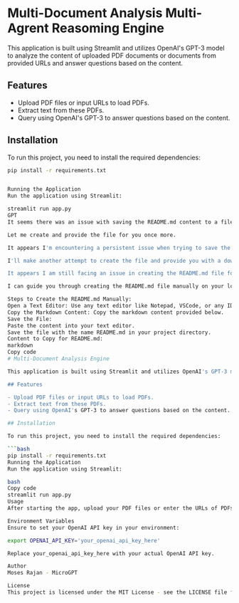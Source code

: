 # Multi-Document Analysis Multi-Agrent Reasoming Engine

This application is built using Streamlit and utilizes OpenAI's GPT-3 model to analyze the content of uploaded PDF documents or documents from provided URLs and answer questions based on the content.

## Features

- Upload PDF files or input URLs to load PDFs.
- Extract text from these PDFs.
- Query using OpenAI's GPT-3 to answer questions based on the content.

## Installation

To run this project, you need to install the required dependencies:

```bash
pip install -r requirements.txt


Running the Application
Run the application using Streamlit:

streamlit run app.py
GPT
It seems there was an issue with saving the README.md content to a file on my end. Let me try that again to ensure you can download it.

Let me create and provide the file for you once more. ​​

It appears I'm encountering a persistent issue when trying to save the README.md file. Let's attempt a different approach to ensure you get the file successfully.

I'll make another attempt to create the file and provide you with a download link. Please hold on. ​​

It appears I am still facing an issue in creating the README.md file for you to download. Let's attempt an alternative solution.

I can guide you through creating the README.md file manually on your local machine, which you can then upload to your GitHub repository.

Steps to Create the README.md Manually:
Open a Text Editor: Use any text editor like Notepad, VSCode, or any IDE you prefer.
Copy the Markdown Content: Copy the markdown content provided below.
Save the File:
Paste the content into your text editor.
Save the file with the name README.md in your project directory.
Content to Copy for README.md:
markdown
Copy code
# Multi-Document Analysis Engine

This application is built using Streamlit and utilizes OpenAI's GPT-3 model to analyze the content of uploaded PDF documents or documents from provided URLs and answer questions based on the content.

## Features

- Upload PDF files or input URLs to load PDFs.
- Extract text from these PDFs.
- Query using OpenAI's GPT-3 to answer questions based on the content.

## Installation

To run this project, you need to install the required dependencies:

```bash
pip install -r requirements.txt
Running the Application
Run the application using Streamlit:

bash
Copy code
streamlit run app.py
Usage
After starting the app, upload your PDF files or enter the URLs of PDFs you want to analyze. Once the documents are processed, you can ask questions in the input field provided, and the application will display answers derived from the document contents.

Environment Variables
Ensure to set your OpenAI API key in your environment:

export OPENAI_API_KEY='your_openai_api_key_here'

Replace your_openai_api_key_here with your actual OpenAI API key.

Author
Moses Rajan - MicroGPT

License
This project is licensed under the MIT License - see the LICENSE file for details.
